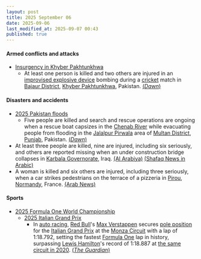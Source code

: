 ```yaml
---
layout: post
title: 2025 September 06
date: 2025-09-06
last_modified_at: 2025-09-07 00:43
published: true
---
```



#### Armed conflicts and attacks

* [Insurgency in Khyber Pakhtunkhwa](https://en.wikipedia.org/wiki/Insurgency_in_Khyber_Pakhtunkhwa "Insurgency in Khyber Pakhtunkhwa")
  * At least one person is killed and two others are injured in an [improvised explosive device](https://en.wikipedia.org/wiki/Improvised_explosive_device "Improvised explosive device") bombing during a [cricket](https://en.wikipedia.org/wiki/Cricket "Cricket") match in [Bajaur District](https://en.wikipedia.org/wiki/Bajaur_District "Bajaur District"), [Khyber Pakhtunkhwa](https://en.wikipedia.org/wiki/Khyber_Pakhtunkhwa "Khyber Pakhtunkhwa"), Pakistan. [(*Dawn*)](https://www.dawn.com/news/1940200/at-least-one-killed-in-kps-bajaur-blast-during-cricket-match-police)

#### Disasters and accidents

* [2025 Pakistan floods](https://en.wikipedia.org/wiki/2025_Pakistan_floods "2025 Pakistan floods")
  * Five people are killed and search and rescue operations are ongoing when a rescue boat capsizes in the [Chenab River](https://en.wikipedia.org/wiki/Chenab_River "Chenab River") while evacuating people from flooding in the [Jalalpur Pirwala](https://en.wikipedia.org/wiki/Jalalpur_Pirwala "Jalalpur Pirwala") area of [Multan District](https://en.wikipedia.org/wiki/Multan_District "Multan District"), [Punjab](https://en.wikipedia.org/wiki/Punjab%2C_Pakistan "Punjab, Pakistan"), Pakistan. [(*Dawn*)](https://www.dawn.com/news/1940210/five-drown-as-rescue-1122-boat-capsizes-in-multan-amid-flood-evacuation-officials)
* At least three people are killed, nine are injured, including six seriously, and others are reported missing when an under construction bridge collapses in [Karbala Governorate](https://en.wikipedia.org/wiki/Karbala_Governorate "Karbala Governorate"), Iraq. [(Al Arabiya)](https://www.alarabiya.net/arab-and-world/iraq/2025/09/06/%D8%A7%D9%84%D8%B9%D8%B1%D8%A7%D9%82-%D9%85%D9%82%D8%AA%D9%84-3-%D9%88%D8%A7%D8%B5%D8%A7%D8%A8%D8%A9-6-%D8%A7%D8%AE%D8%B1%D9%8A%D9%86-%D8%A8%D8%A7%D9%86%D9%87%D9%8A%D8%A7%D8%B1-%D8%AC%D8%B3%D8%B1-%D9%81%D9%8A-%D9%83%D8%B1%D8%A8%D9%84%D8%A7%D8%A1) [(Shafaq News in Arabic)](https://shafaq.com/ar/%D9%85%D8%AC%D8%AA%D9%80%D9%85%D8%B9/%D8%A7%D8%B1%D8%AA%D9%81%D8%A7%D8%B9-%D8%AD%D8%B5%D9%8A%D9%84%D8%A9-%D8%A7%D9%86%D9%87%D9%8A%D8%A7%D8%B1-%D8%AC%D8%B3%D8%B1-%D9%83%D8%B1%D8%A8%D9%84%D8%A7-%D9%84%D9%89-9-%D9%85%D8%B5%D8%A7%D8%A8%D9%8A%D9%86)
* A woman is killed and six others are injured, including three seriously, when a car strikes pedestrians on the terrace of a pizzeria in [Pirou](https://en.wikipedia.org/wiki/Pirou "Pirou"), [Normandy](https://en.wikipedia.org/wiki/Normandy "Normandy"), France. [(Arab News)](https://www.arabnews.pk/node/2614394/world)

#### Sports

* [2025 Formula One World Championship](https://en.wikipedia.org/wiki/2025_Formula_One_World_Championship "2025 Formula One World Championship")
  * [2025 Italian Grand Prix](https://en.wikipedia.org/wiki/2025_Italian_Grand_Prix "2025 Italian Grand Prix")
    * In [auto racing](https://en.wikipedia.org/wiki/Auto_racing "Auto racing"), [Red Bull](https://en.wikipedia.org/wiki/Red_Bull_Racing "Red Bull Racing")'s [Max Verstappen](https://en.wikipedia.org/wiki/Max_Verstappen "Max Verstappen") secures [pole position](https://en.wikipedia.org/wiki/Pole_position "Pole position") for the [Italian Grand Prix](https://en.wikipedia.org/wiki/Italian_Grand_Prix "Italian Grand Prix") at the [Monza Circuit](https://en.wikipedia.org/wiki/Monza_Circuit "Monza Circuit") with a lap of 1:18.792, setting the fastest [Formula One](https://en.wikipedia.org/wiki/Formula_One "Formula One") lap in history, surpassing [Lewis Hamilton](https://en.wikipedia.org/wiki/Lewis_Hamilton "Lewis Hamilton")'s record of 1:18.887 at [the same circuit in 2020](https://en.wikipedia.org/wiki/2020_Italian_Grand_Prix "2020 Italian Grand Prix"). [(*The Guardian*)](https://www.theguardian.com/sport/2025/sep/06/max-verstappen-pips-lando-norris-for-italian-f1-grand-prix-pole)
